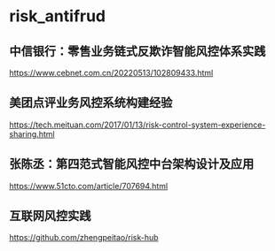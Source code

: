 # risk_antifrud

## 中信银行：零售业务链式反欺诈智能风控体系实践
https://www.cebnet.com.cn/20220513/102809433.html

## 美团点评业务风控系统构建经验
https://tech.meituan.com/2017/01/13/risk-control-system-experience-sharing.html

## 张陈丞：第四范式智能风控中台架构设计及应用
https://www.51cto.com/article/707694.html

## 互联网风控实践
https://github.com/zhengpeitao/risk-hub
